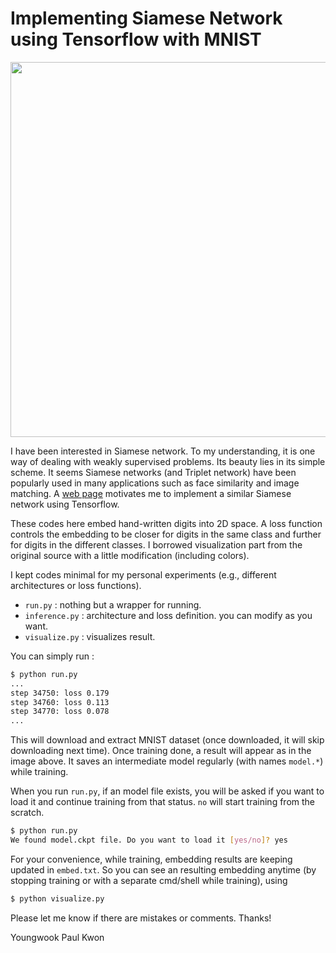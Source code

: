 # Implementing Siamese Network using Tensorflow with MNIST

<p align="center"> <img src="./result.png" width="600"> </p>

I have been interested in Siamese network. To my understanding, it is one way of dealing with weakly supervised problems. Its beauty lies in its simple scheme. It seems Siamese networks (and Triplet network) have been popularly used in many applications such as face similarity and image matching. A [web page](http://andersbll.github.io/deeppy-website/examples/) motivates me to implement a similar Siamese network using Tensorflow.

These codes here embed hand-written digits into 2D space. A loss function controls the embedding to be closer for digits in the same class and further for digits in the different classes. I borrowed visualization part from the original source with a little modification (including colors).

I kept codes minimal for my personal experiments (e.g., different architectures or loss functions).

* `run.py` : nothing but a wrapper for running.
* `inference.py` :  architecture and loss definition. you can modify as you want.
* `visualize.py` : visualizes result.

You can simply run  :

```bash
$ python run.py
...
step 34750: loss 0.179
step 34760: loss 0.113
step 34770: loss 0.078
...
```

This will download and extract MNIST dataset (once downloaded, it will skip downloading next time). Once training done, a result will appear as in the image above. It saves an intermediate model regularly (with names `model.*`) while training.

When you run `run.py`, if an model file exists, you will be asked if you want to load it and continue training from that status. `no` will start training from the scratch. 

```bash
$ python run.py
We found model.ckpt file. Do you want to load it [yes/no]? yes
```

For your convenience, while training, embedding results are keeping updated in `embed.txt`. So you can see an resulting embedding anytime (by stopping training or with a separate cmd/shell while training), using

```bash
$ python visualize.py
```


Please let me know if there are mistakes or comments. Thanks!

Youngwook Paul Kwon